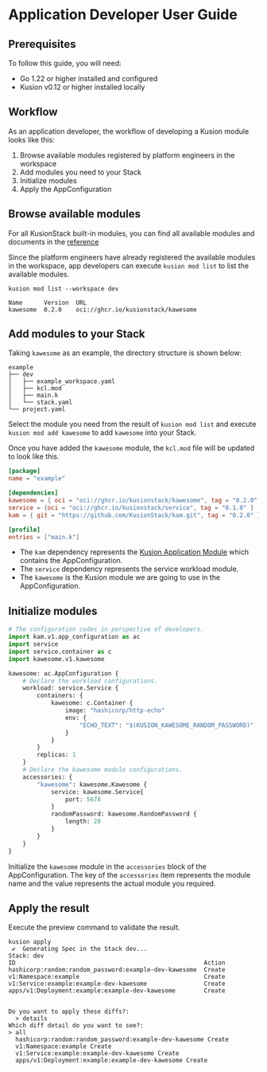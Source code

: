 # Application Developer User Guide

## Prerequisites

To follow this guide, you will need:

- Go 1.22 or higher installed and configured
- Kusion v0.12 or higher installed locally

## Workflow

As an application developer, the workflow of developing a Kusion module looks like this:

1. Browse available modules registered by platform engineers in the workspace
2. Add modules you need to your Stack
3. Initialize modules
4. Apply the AppConfiguration

## Browse available modules

For all KusionStack built-in modules, you can find all available modules and documents in the [reference](../../6-reference/2-modules/index.md)

Since the platform engineers have already registered the available modules in the workspace, app developers can execute `kusion mod list` to list the available modules.

```shell
kusion mod list --workspace dev

Name      Version  URL
kawesome  0.2.0    oci://ghcr.io/kusionstack/kawesome
```

## Add modules to your Stack

Taking `kawesome` as an example, the directory structure is shown below:

```shell
example
├── dev
│   ├── example_workspace.yaml
│   ├── kcl.mod
│   ├── main.k
│   └── stack.yaml
└── project.yaml
```

Select the module you need from the result of `kusion mod list` and execute `kusion mod add kawesome` to add `kawesome` into your Stack.

Once you have added the `kawesome` module, the `kcl.mod` file will be updated to look like this.

``` toml
[package]
name = "example"

[dependencies]
kawesome = { oci = "oci://ghcr.io/kusionstack/kawesome", tag = "0.2.0" }
service = {oci = "oci://ghcr.io/kusionstack/service", tag = "0.1.0" }
kam = { git = "https://github.com/KusionStack/kam.git", tag = "0.2.0" }

[profile]
entries = ["main.k"]
```

- The `kam` dependency represents the [Kusion Application Module](https://github.com/KusionStack/kam.git) which contains the AppConfiguration.
- The `service` dependency represents the service workload module.
- The `kawesome` is the Kusion module we are going to use in the AppConfiguration.

## Initialize modules

```python
# The configuration codes in perspective of developers. 
import kam.v1.app_configuration as ac
import service
import service.container as c
import kawesome.v1.kawesome

kawesome: ac.AppConfiguration {
    # Declare the workload configurations. 
    workload: service.Service {
        containers: {
            kawesome: c.Container {
                image: "hashicorp/http-echo"
                env: {
                    "ECHO_TEXT": "$(KUSION_KAWESOME_RANDOM_PASSWORD)"
                }
            }
        }
        replicas: 1
    }
    # Declare the kawesome module configurations. 
    accessories: {
        "kawesome": kawesome.Kawesome {
            service: kawesome.Service{
                port: 5678
            }
            randomPassword: kawesome.RandomPassword {
                length: 20
            }
        }
    }
}
```

Initialize the `kawesome` module in the `accessories` block of the AppConfiguration. The key of the `accessories` item represents the module name and the value represents the actual module you required.

## Apply the result

Execute the preview command to validate the result.

```shell
kusion apply
 ✔︎  Generating Spec in the Stack dev...
Stack: dev
ID                                                     Action
hashicorp:random:random_password:example-dev-kawesome  Create
v1:Namespace:example                                   Create
v1:Service:example:example-dev-kawesome                Create
apps/v1:Deployment:example:example-dev-kawesome        Create


Do you want to apply these diffs?:
  > details
Which diff detail do you want to see?:
> all
  hashicorp:random:random_password:example-dev-kawesome Create
  v1:Namespace:example Create
  v1:Service:example:example-dev-kawesome Create
  apps/v1:Deployment:example:example-dev-kawesome Create
```
